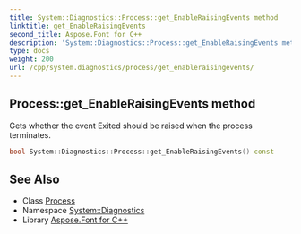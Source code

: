 ```yaml
---
title: System::Diagnostics::Process::get_EnableRaisingEvents method
linktitle: get_EnableRaisingEvents
second_title: Aspose.Font for C++
description: 'System::Diagnostics::Process::get_EnableRaisingEvents method. Gets whether the event Exited should be raised when the process terminates in C++.'
type: docs
weight: 200
url: /cpp/system.diagnostics/process/get_enableraisingevents/
---
```

## Process::get_EnableRaisingEvents method


Gets whether the event Exited should be raised when the process terminates.

```cpp
bool System::Diagnostics::Process::get_EnableRaisingEvents() const
```

## See Also

* Class [Process](../)
* Namespace [System::Diagnostics](../../)
* Library [Aspose.Font for C++](../../../)
